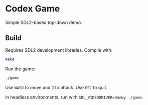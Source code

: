 # Codex Game

Simple SDL2-based top-down demo.

## Build

Requires SDL2 development libraries. Compile with:

```bash
make
```

Run the game:

```bash
./game
```

Use `WASD` to move and `J` to attack. Use `ESC` to quit.

In headless environments, run with `SDL_VIDEODRIVER=dummy ./game`.
